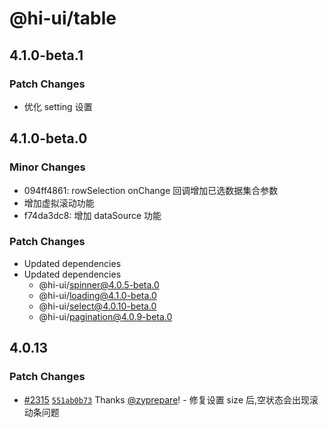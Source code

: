# @hi-ui/table

## 4.1.0-beta.1

### Patch Changes

- 优化 setting 设置

## 4.1.0-beta.0

### Minor Changes

- 094ff4861: rowSelection onChange 回调增加已选数据集合参数
- 增加虚拟滚动功能
- f74da3dc8: 增加 dataSource 功能

### Patch Changes

- Updated dependencies
- Updated dependencies
  - @hi-ui/spinner@4.0.5-beta.0
  - @hi-ui/loading@4.1.0-beta.0
  - @hi-ui/select@4.0.10-beta.0
  - @hi-ui/pagination@4.0.9-beta.0

## 4.0.13

### Patch Changes

- [#2315](https://github.com/XiaoMi/hiui/pull/2315) [`551ab0b73`](https://github.com/XiaoMi/hiui/commit/551ab0b734e00d1e0ca170c9a87f316aa4197762) Thanks [@zyprepare](https://github.com/zyprepare)! - 修复设置 size 后,空状态会出现滚动条问题
